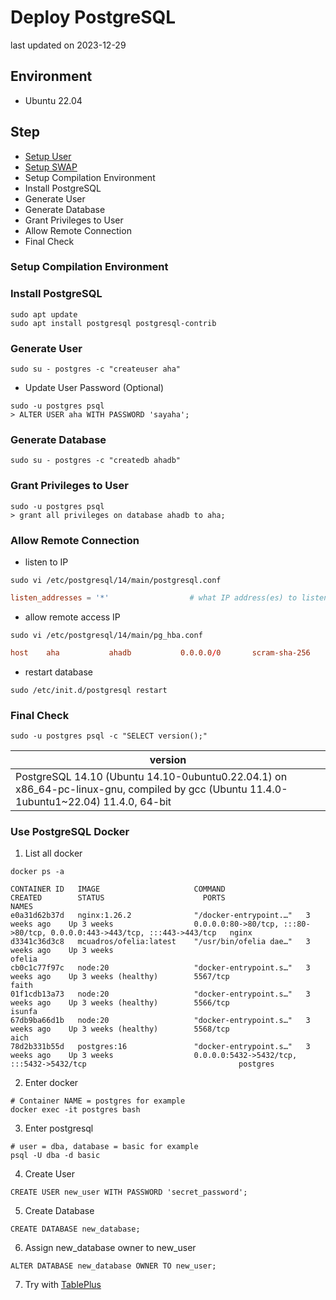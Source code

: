 # Deploy PostgreSQL
last updated on 2023-12-29

## Environment
- Ubuntu 22.04

## Step
- [Setup User](/linux/create_sudoer_user_in_ubuntu.md)
- [Setup SWAP](/linux/setup_swap.md)
- Setup Compilation Environment
- Install PostgreSQL
- Generate User
- Generate Database
- Grant Privileges to User
- Allow Remote Connection
- Final Check

### Setup Compilation Environment

### Install PostgreSQL
```shell
sudo apt update
sudo apt install postgresql postgresql-contrib
```

### Generate User
```shell
sudo su - postgres -c "createuser aha"
```
- Update User Password (Optional)
```shell
sudo -u postgres psql
> ALTER USER aha WITH PASSWORD 'sayaha';
```

### Generate Database
```shell
sudo su - postgres -c "createdb ahadb"
```

### Grant Privileges to User
```shell
sudo -u postgres psql
> grant all privileges on database ahadb to aha;
```

### Allow Remote Connection
- listen to IP
```shell
sudo vi /etc/postgresql/14/main/postgresql.conf
```
```conf
listen_addresses = '*'                  # what IP address(es) to listen on;
```
- allow remote access IP
```shell
sudo vi /etc/postgresql/14/main/pg_hba.conf
```
```conf
host    aha           ahadb           0.0.0.0/0       scram-sha-256
```
- restart database
```shell
sudo /etc/init.d/postgresql restart
```

### Final Check
```shell
sudo -u postgres psql -c "SELECT version();"
```
| version |
| --- |
| PostgreSQL 14.10 (Ubuntu 14.10-0ubuntu0.22.04.1) on x86_64-pc-linux-gnu, compiled by gcc (Ubuntu 11.4.0-1ubuntu1~22.04) 11.4.0, 64-bit |

### Use PostgreSQL Docker
1. List all docker
```shell
docker ps -a
```
```
CONTAINER ID   IMAGE                     COMMAND                   CREATED        STATUS                      PORTS                                                                      NAMES
e0a31d62b37d   nginx:1.26.2              "/docker-entrypoint.…"   3 weeks ago    Up 3 weeks                  0.0.0.0:80->80/tcp, :::80->80/tcp, 0.0.0.0:443->443/tcp, :::443->443/tcp   nginx
d3341c36d3c8   mcuadros/ofelia:latest    "/usr/bin/ofelia dae…"   3 weeks ago    Up 3 weeks                                                                                             ofelia
cb0c1c77f97c   node:20                   "docker-entrypoint.s…"   3 weeks ago    Up 3 weeks (healthy)        5567/tcp                                                                   faith
01f1cdb13a73   node:20                   "docker-entrypoint.s…"   3 weeks ago    Up 3 weeks (healthy)        5566/tcp                                                                   isunfa
67db9ba66d1b   node:20                   "docker-entrypoint.s…"   3 weeks ago    Up 3 weeks (healthy)        5568/tcp                                                                   aich
78d2b331b55d   postgres:16               "docker-entrypoint.s…"   3 weeks ago    Up 3 weeks                  0.0.0.0:5432->5432/tcp, :::5432->5432/tcp                                  postgres
```

2. Enter docker
```shell
# Container NAME = postgres for example
docker exec -it postgres bash
```

3. Enter postgresql
```shell
# user = dba, database = basic for example
psql -U dba -d basic
```

4. Create User
```shell
CREATE USER new_user WITH PASSWORD 'secret_password';
```

5. Create Database
```shell
CREATE DATABASE new_database;
```

6. Assign new_database owner to new_user
```
ALTER DATABASE new_database OWNER TO new_user;
```

7. Try with [TablePlus](https://tableplus.com/)
